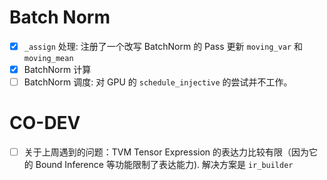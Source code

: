 # Batch Norm

- [x] `_assign` 处理: 注册了一个改写 BatchNorm 的 Pass 更新 `moving_var` 和 `moving_mean`
- [x] BatchNorm 计算
- [ ] BatchNorm 调度: 对 GPU 的 `schedule_injective` 的尝试并不工作。

# CO-DEV

- [ ] 关于上周遇到的问题：TVM Tensor Expression 的表达力比较有限（因为它的 Bound Inference 等功能限制了表达能力). 解决方案是 `ir_builder`

